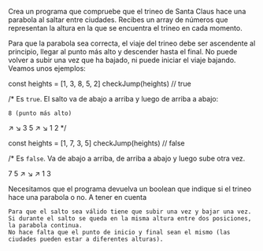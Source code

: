 Crea un programa que compruebe que el trineo de Santa Claus hace una parabola al saltar entre ciudades. Recibes un array de números que representan la altura en la que se encuentra el trineo en cada momento.

Para que la parabola sea correcta, el viaje del trineo debe ser ascendente al principio, llegar al punto más alto y descender hasta el final. No puede volver a subir una vez que ha bajado, ni puede iniciar el viaje bajando. Veamos unos ejemplos:

const heights = [1, 3, 8, 5, 2]
checkJump(heights) // true

/*
Es `true`.
El salto va de abajo a arriba y luego de arriba a abajo:

    8 (punto más alto)
   ↗ ↘
  3   5
 ↗     ↘
1       2
*/

const heights = [1, 7, 3, 5]
checkJump(heights) // false

/*
Es `false`.
Va de abajo a arriba, de arriba a abajo y luego sube otra vez.

  7   5 
 ↗ ↘ ↗
1   3

Necesitamos que el programa devuelva un boolean que indique si el trineo hace una parabola o no.
A tener en cuenta

    Para que el salto sea válido tiene que subir una vez y bajar una vez. Si durante el salto se queda en la misma altura entre dos posiciones, la parabola continua.
    No hace falta que el punto de inicio y final sean el mismo (las ciudades pueden estar a diferentes alturas).
